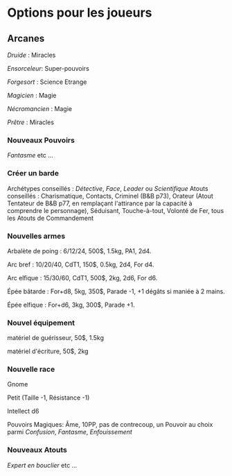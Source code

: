 # Options pour les joueurs

## Arcanes
*Druide* : Miracles

*Ensorceleur*: Super-pouvoirs

*Forgesort* : Science Etrange

*Magicien* : Magie

*Nécromancien* : Magie

*Prêtre* : Miracles

### Nouveaux Pouvoirs
_Fantasme_ etc ...

### Créer un barde
Archétypes conseillés : *Détective*, *Face*, *Leader* ou *Scientifique*
Atouts conseillés : Charismatique, Contacts, Criminel (B&B p73),  Orateur (Atout Tentateur de B&B p77, en remplaçant l'attirance par la capacité à comprendre le personnage), Séduisant, Touche-à-tout, Volonté de Fer, tous les Atouts de Commandement

### Nouvelles armes
Arbalète de poing : 6/12/24, 500$, 1.5kg, PA1, 2d4.

Arc bref : 10/20/40, CdT1, 150$, 0.5kg, 2d4, For d4.

Arc elfique : 15/30/60, CdT1, 500$, 2kg, 2d6, For d6.

Épée bâtarde : For+d8, 5kg, 350$, Parade -1, +1 dégâts si maniée à 2 mains.

Épée elfique : For+d6, 3kg, 300$, Parade +1.

### Nouvel équipement
matériel de guérisseur, 50$, 1.5kg

matériel d'écriture, 50$, 2kg

### Nouvelle race
Gnome

Petit (Taille -1, Résistance -1)

Intellect d6 

Pouvoirs Magiques: Âme, 10PP, pas de contrecoup, un Pouvoir au choix parmi _Confusion_, _Fantasme_, _Enfouissement_

### Nouveaux Atouts
*Expert en bouclier*
etc ...
